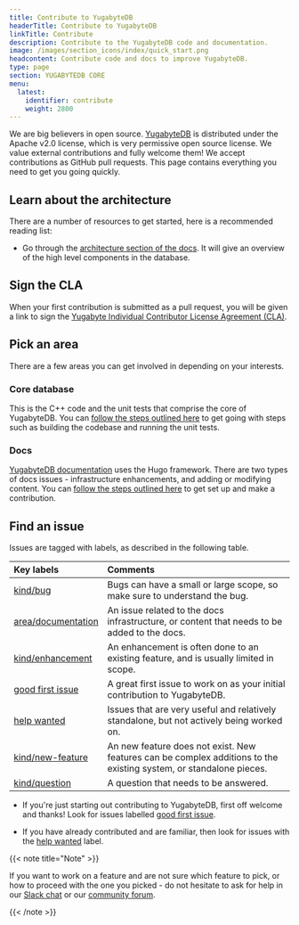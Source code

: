 ```yaml
---
title: Contribute to YugabyteDB
headerTitle: Contribute to YugabyteDB
linkTitle: Contribute
description: Contribute to the YugabyteDB code and documentation.
image: /images/section_icons/index/quick_start.png
headcontent: Contribute code and docs to improve YugabyteDB.
type: page
section: YUGABYTEDB CORE
menu:
  latest:
    identifier: contribute
    weight: 2800
---
```


We are big believers in open source. [YugabyteDB](https://github.com/yugabyte/yugabyte-db) is distributed under the Apache v2.0 license, which is very permissive open source license. We value external contributions and fully welcome them! We accept contributions as GitHub pull requests. This page contains everything you need to get you going quickly.

## Learn about the architecture

There are a number of resources to get started, here is a recommended reading list:

* Go through the [architecture section of the docs](../architecture/). It will give an overview of the high level components in the database.

## Sign the CLA

When your first contribution is submitted as a pull request, you will be given a link to sign the [Yugabyte Individual Contributor License Agreement (CLA)](https://cla-assistant.io/yugabyte/yugabyte-db).

## Pick an area

There are a few areas you can get involved in depending on your interests.

### Core database

This is the C++ code and the unit tests that comprise the core of YugabyteDB. You can [follow the steps outlined here](core-database/checklist/) to get going with steps such as building the codebase and running the unit tests.

### Docs

[YugabyteDB documentation](/) uses the Hugo framework. There are two types of docs issues - infrastructure enhancements, and adding or modifying content. You can [follow the steps outlined here](docs/) to get set up and make a contribution.

## Find an issue

Issues are tagged with labels, as described in the following table.

| Key labels | Comments |
| :--------- | :------- |
| [kind/bug](https://github.com/yugabyte/yugabyte-db/issues?q=is%3Aopen+is%3Aissue+label%3A%22kind%2Fbug%22+) | Bugs can have a small or large scope, so make sure to understand the bug. |
| [area/documentation](https://github.com/yugabyte/yugabyte-db/issues?q=is%3Aopen+is%3Aissue+label%3Aarea%2Fdocumentation+) | An issue related to the docs infrastructure, or content that needs to be added to the docs. |
| [kind/enhancement](https://github.com/yugabyte/yugabyte-db/issues?q=is%3Aopen+is%3Aissue+label%3Akind%2Fenhancement) | An enhancement is often done to an existing feature, and is usually limited in scope. |
| [good first issue](https://github.com/yugabyte/yugabyte-db/issues?q=is%3Aopen+is%3Aissue+label%3A%22good+first+issue%22) | A great first issue to work on as your initial contribution to YugabyteDB. |
| [help wanted](https://github.com/yugabyte/yugabyte-db/issues?q=is%3Aopen+is%3Aissue+label%3A%22help+wanted%22) | Issues that are very useful and relatively standalone, but not actively being worked on. |
| [kind/new-feature](https://github.com/yugabyte/yugabyte-db/issues?q=is%3Aopen+is%3Aissue+label%3Akind%2Fnew-feature) | An new feature does not exist. New features can be complex additions to the existing system, or standalone pieces. |
| [kind/question](https://github.com/yugabyte/yugabyte-db/issues?q=is%3Aopen+is%3Aissue+label%3Akind%2Fquestion) | A question that needs to be answered. |

* If you're just starting out contributing to YugabyteDB, first off welcome and thanks! Look for issues labelled [good first issue](https://github.com/yugabyte/yugabyte-db/issues?q=is%3Aopen+is%3Aissue+label%3A%22good+first+issue%22).

* If you have already contributed and are familiar, then look for issues with the [help wanted](https://github.com/yugabyte/yugabyte-db/issues?q=is%3Aopen+is%3Aissue+label%3A%22help+wanted%22) label.

{{< note title="Note" >}}

If you want to work on a feature and are not sure which feature to pick, or how to proceed with the one you picked - do not hesitate to ask for help in our [Slack chat](https://www.yugabyte.com/slack) or our [community forum](https://forum.yugabyte.com/).

{{< /note >}}
